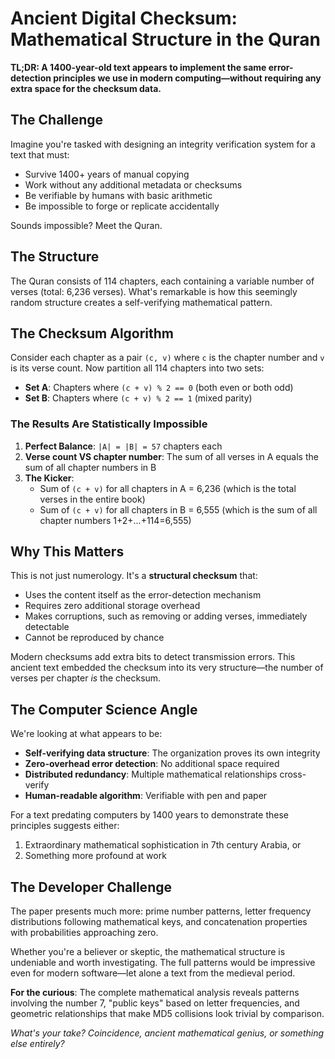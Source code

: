 # Ancient Digital Checksum: Mathematical Structure in the Quran

**TL;DR: A 1400-year-old text appears to implement the same error-detection principles we use in modern computing—without requiring any extra space for the checksum data.**

## The Challenge

Imagine you're tasked with designing an integrity verification system for a text that must:
- Survive 1400+ years of manual copying
- Work without any additional metadata or checksums
- Be verifiable by humans with basic arithmetic
- Be impossible to forge or replicate accidentally

Sounds impossible? Meet the Quran.

## The Structure

The Quran consists of 114 chapters, each containing a variable number of verses (total: 6,236 verses). What's remarkable is how this seemingly random structure creates a self-verifying mathematical pattern.

## The Checksum Algorithm

Consider each chapter as a pair `(c, v)` where `c` is the chapter number and `v` is its verse count. Now partition all 114 chapters into two sets:

- **Set A**: Chapters where `(c + v) % 2 == 0` (both even or both odd)  
- **Set B**: Chapters where `(c + v) % 2 == 1` (mixed parity)

### The Results Are Statistically Impossible

1. **Perfect Balance**: `|A| = |B| = 57` chapters each
2. **Verse count VS chapter number**: The sum of all verses in A equals the sum of all chapter numbers in B
3. **The Kicker**: 
   - Sum of `(c + v)` for all chapters in A = 6,236 (which is the total verses in the entire book)
   - Sum of `(c + v)` for all chapters in B = 6,555 (which is the sum of all chapter numbers 1+2+...+114=6,555)

## Why This Matters

This is not just numerology. It's a **structural checksum** that:
- Uses the content itself as the error-detection mechanism
- Requires zero additional storage overhead
- Makes corruptions, such as removing or adding verses, immediately detectable
- Cannot be reproduced by chance

Modern checksums add extra bits to detect transmission errors. This ancient text embedded the checksum into its very structure—the number of verses per chapter *is* the checksum.

## The Computer Science Angle

We're looking at what appears to be:
- **Self-verifying data structure**: The organization proves its own integrity
- **Zero-overhead error detection**: No additional space required
- **Distributed redundancy**: Multiple mathematical relationships cross-verify
- **Human-readable algorithm**: Verifiable with pen and paper

For a text predating computers by 1400 years to demonstrate these principles suggests either:
1. Extraordinary mathematical sophistication in 7th century Arabia, or
2. Something more profound at work

## The Developer Challenge

The paper presents much more: prime number patterns, letter frequency distributions following mathematical keys, and concatenation properties with probabilities approaching zero. 

Whether you're a believer or skeptic, the mathematical structure is undeniable and worth investigating. The full patterns would be impressive even for modern software—let alone a text from the medieval period.

**For the curious**: The complete mathematical analysis reveals patterns involving the number 7, "public keys" based on letter frequencies, and geometric relationships that make MD5 collisions look trivial by comparison.

*What's your take? Coincidence, ancient mathematical genius, or something else entirely?*
